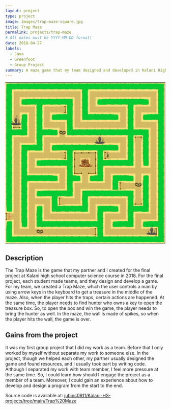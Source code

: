 ```yaml
---
layout: project
type: project
image: images/trap-maze-square.jpg
title: Trap Maze
permalink: projects/trap-maze
# All dates must be YYYY-MM-DD format!
date: 2018-04-27
labels:
  - Java
  - Greenfoot
  - Group Project
summary: A maze game that my team designed and developed in Kalani High School computer science class in 2018.
---
```


<img class="ui medium right floated image" src="../images/trap-maze-square.jpg">

## Description

The Trap Maze is the game that my partner and I created for the final project at Kalani high school computer science course in 2018. For the final project, each student made teams, and they design and develop a game. For my team, we created a Trap Maze, which the user controls a man by using arrow keys in the keyboard to get a treasure in the middle of the maze. Also, when the player hits the traps, certain actions are happened. At the same time, the player needs to find hunter who owns a key to open the treasure box. So, to open the box and win the game, the player needs to bring the hunter as well. In the maze, the wall is made of spikes, so when the player hits the wall, the game is over. 

## Gains from the project

It was my first group project that I did my work as a team. Before that I only worked by myself without separate my work to someone else. In the project, though we helped each other, my partner usually designed the game and found resources, and I usually took part by writing code. Although I separated my work with team member, I feel more pressure at the same time. So, I could learn how should I engage the project as a member of a team. Moreover, I could gain an experience about how to develop and design a program from the start to the end. 


Source code is available at: <a href="https://github.com/jubinc0911/Kalani-HS-projects/tree/main/Trap%20Maze"><i class="large github icon "></i>jubinc0911/Kalani-HS-projects/tree/main/Trap%20Maze</a>


